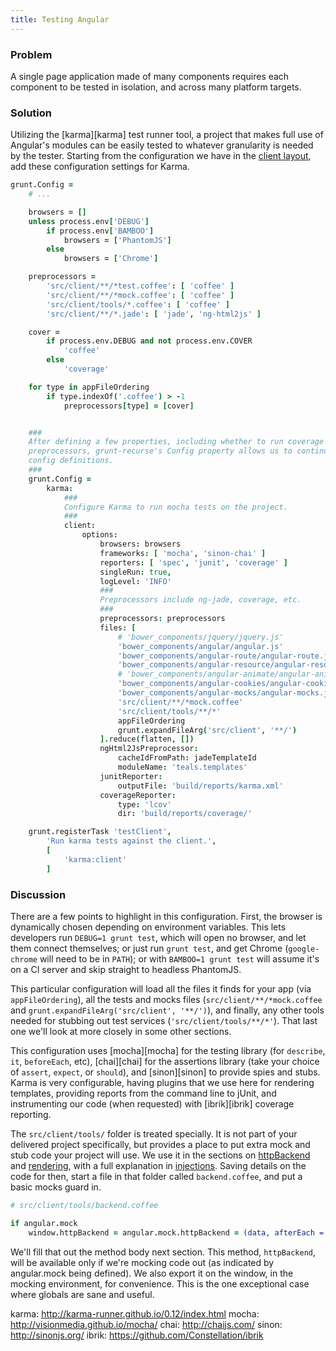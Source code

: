 ```yaml
---
title: Testing Angular
---
```


### Problem

A single page application made of many components requires each component to be
tested in isolation, and across many platform targets.

### Solution

Utilizing the [karma][karma] test runner tool, a project that makes full use of
Angular's modules can be easily tested to whatever granularity is needed by the
tester. Starting from the configuration we have in the
[client layout](/01_layout/01_areas/04_client), add these configuration settings
for Karma.

```coffeescript
grunt.Config =
    # ...

    browsers = []
    unless process.env['DEBUG']
        if process.env['BAMBOO']
            browsers = ['PhantomJS']
        else
            browsers = ['Chrome']

    preprocessors =
        'src/client/**/*test.coffee': [ 'coffee' ]
        'src/client/**/*mock.coffee': [ 'coffee' ]
        'src/client/tools/*.coffee': [ 'coffee' ]
        'src/client/**/*.jade': [ 'jade', 'ng-html2js' ]

    cover =
        if process.env.DEBUG and not process.env.COVER
            'coffee'
        else
            'coverage'

    for type in appFileOrdering
        if type.indexOf('.coffee') > -1
            preprocessors[type] = [cover]


    ###
    After defining a few properties, including whether to run coverage
    preprocessors, grunt-recurse's Config property allows us to continue adding
    config definitions.
    ###
    grunt.Config =
        karma:
            ###
            Configure Karma to run mocha tests on the project.
            ###
            client:
                options:
                    browsers: browsers
                    frameworks: [ 'mocha', 'sinon-chai' ]
                    reporters: [ 'spec', 'junit', 'coverage' ]
                    singleRun: true,
                    logLevel: 'INFO'
                    ###
                    Preprocessors include ng-jade, coverage, etc.
                    ###
                    preprocessors: preprocessors
                    files: [
                        # 'bower_components/jquery/jquery.js'
                        'bower_components/angular/angular.js'
                        'bower_components/angular-route/angular-route.js'
                        'bower_components/angular-resource/angular-resource.js'
                        # 'bower_components/angular-animate/angular-animate.js'
                        'bower_components/angular-cookies/angular-cookies.js'
                        'bower_components/angular-mocks/angular-mocks.js'
                        'src/client/**/*mock.coffee'
                        'src/client/tools/**/*'
                        appFileOrdering
                        grunt.expandFileArg('src/client', '**/')
                    ].reduce(flatten, [])
                    ngHtml2JsPreprocessor:
                        cacheIdFromPath: jadeTemplateId
                        moduleName: 'teals.templates'
                    junitReporter:
                        outputFile: 'build/reports/karma.xml'
                    coverageReporter:
                        type: 'lcov'
                        dir: 'build/reports/coverage/'

    grunt.registerTask 'testClient',
        'Run karma tests against the client.',
        [
            'karma:client'
        ]

```

### Discussion

There are a few points to highlight in this configuration. First, the browser is
dynamically chosen depending on environment variables. This lets developers run
`DEBUG=1 grunt test`, which will open no browser, and let them connect
themselves; or just run `grunt test`, and get Chrome (`google-chrome` will need
to be in `PATH`); or with `BAMBOO=1 grunt test` will assume it's on a CI server
and skip straight to headless PhantomJS.

This particular configuration will load all the files it finds for your app (via
`appFileOrdering`), all the tests and mocks files (`src/client/**/*mock.coffee`
and `grunt.expandFileArg('src/client', '**/')`), and finally, any other tools
needed for stubbing out test services (`'src/client/tools/**/*'`). That last one
we'll look at more closely in some other sections.

This configuration uses [mocha][mocha] for the testing library (for `describe`,
`it`, `beforeEach`, etc), [chai][chai] for the assertions library (take your
choice of `assert`, `expect`, or `should`), and [sinon][sinon] to provide spies
and stubs. Karma is very configurable, having plugins that we use here for
rendering templates, providing reports from the command line to jUnit, and
instrumenting our code (when requested) with [ibrik][ibrik] coverage reporting.

The `src/client/tools/` folder is treated specially. It is not part of your
delivered project specifically, but provides a place to put extra mock and stub
code your project will use. We use it in the sections on
[httpBackend](./01_httpBackend) and [rendering](03_rendering), with a full
explanation in [injections](02_injections). Saving details on the code for then,
start a file in that folder called `backend.coffee`, and put a basic mocks guard
in.

```coffeescript
# src/client/tools/backend.coffee

if angular.mock
    window.httpBackend = angular.mock.httpBackend = (data, afterEach = ->)->
```

We'll fill that out the method body next section. This method, `httpBackend`,
will be available only if we're mocking code out (as indicated by angular.mock
being defined). We also export it on the window, in the mocking environment, for
convenience. This is the one exceptional case where globals are sane and useful.

karma: http://karma-runner.github.io/0.12/index.html
mocha: http://visionmedia.github.io/mocha/
chai: http://chaijs.com/
sinon: http://sinonjs.org/
ibrik: https://github.com/Constellation/ibrik
